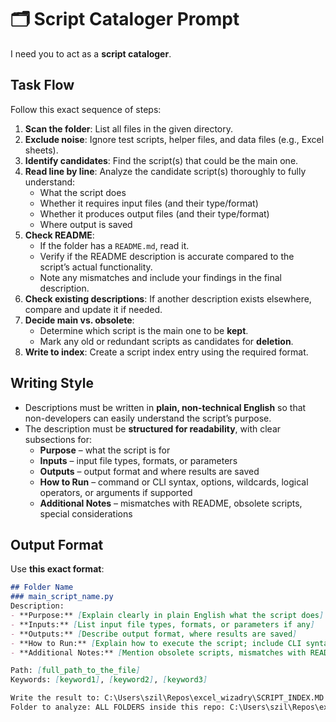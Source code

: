 # 🗂️ Script Cataloger Prompt

I need you to act as a **script cataloger**.

## Task Flow
Follow this exact sequence of steps:

1. **Scan the folder**: List all files in the given directory.  
2. **Exclude noise**: Ignore test scripts, helper files, and data files (e.g., Excel sheets).  
3. **Identify candidates**: Find the script(s) that could be the main one.  
4. **Read line by line**: Analyze the candidate script(s) thoroughly to fully understand:  
   - What the script does  
   - Whether it requires input files (and their type/format)  
   - Whether it produces output files (and their type/format)  
   - Where output is saved  
5. **Check README**:  
   - If the folder has a `README.md`, read it.  
   - Verify if the README description is accurate compared to the script’s actual functionality.  
   - Note any mismatches and include your findings in the final description.  
6. **Check existing descriptions**: If another description exists elsewhere, compare and update it if needed.  
7. **Decide main vs. obsolete**:  
   - Determine which script is the main one to be **kept**.  
   - Mark any old or redundant scripts as candidates for **deletion**.  
8. **Write to index**: Create a script index entry using the required format.  

## Writing Style
- Descriptions must be written in **plain, non-technical English** so that non-developers can easily understand the script’s purpose.  
- The description must be **structured for readability**, with clear subsections for:  
  - **Purpose** – what the script is for  
  - **Inputs** – input file types, formats, or parameters  
  - **Outputs** – output format and where results are saved  
  - **How to Run** – command or CLI syntax, options, wildcards, logical operators, or arguments if supported  
  - **Additional Notes** – mismatches with README, obsolete scripts, special considerations  

## Output Format
Use **this exact format**:

```markdown
## Folder Name
### main_script_name.py
Description:
- **Purpose:** [Explain clearly in plain English what the script does]  
- **Inputs:** [List input file types, formats, or parameters if any]  
- **Outputs:** [Describe output format, where results are saved]  
- **How to Run:** [Explain how to execute the script; include CLI syntax, options, arguments, wildcards, logical operators if applicable]  
- **Additional Notes:** [Mention obsolete scripts, mismatches with README, special considerations]  

Path: [full_path_to_the_file]  
Keywords: [keyword1], [keyword2], [keyword3]  

Write the result to: C:\Users\szil\Repos\excel_wizadry\SCRIPT_INDEX.MD
Folder to analyze: ALL FOLDERS inside this repo: C:\Users\szil\Repos\excel_wizadry\